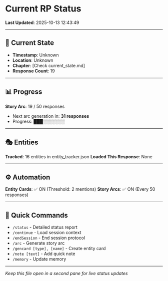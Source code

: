 # Current RP Status

**Last Updated**: 2025-10-13 12:43:49

---

## 📍 Current State

- **Timestamp**: Unknown
- **Location**: Unknown
- **Chapter**: [Check current_state.md]
- **Response Count**: 19

---

## 📊 Progress

**Story Arc**: 19 / 50 responses
- Next arc generation in: **31 responses**
- Progress: ███░░░░░░░

---

## 🎭 Entities

**Tracked**: 16 entities in entity_tracker.json
**Loaded This Response**: None

---

## ⚙️ Automation

**Entity Cards**: ✅ ON (Threshold: 2 mentions)
**Story Arcs**: ✅ ON (Every 50 responses)

---

## 📝 Quick Commands

- `/status` - Detailed status report
- `/continue` - Load session context
- `/endSession` - End session protocol
- `/arc` - Generate story arc
- `/gencard [type], [name]` - Create entity card
- `/note [text]` - Add quick note
- `/memory` - Update memory

---

*Keep this file open in a second pane for live status updates*
